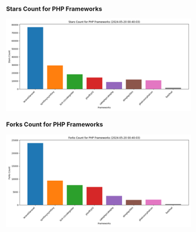 ### Stars Count for PHP Frameworks

![Stars Chart](./archive/charts/20240520004003_stars_count.png)

### Forks Count for PHP Frameworks

![Forks Chart](./archive/charts/20240520004003_forks_count.png)

